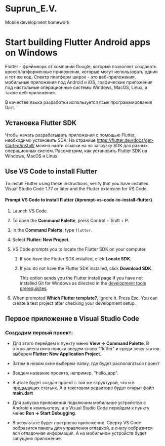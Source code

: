 # Suprun_E.V.
Mobile development homework

# Start building Flutter Android apps on Windows

Flutter - фреймворк от компании Google, который позволяет создавать кроссплатформенные приложения, которые могут использовать однин и тот же код. Спектр платформ широк - это веб-приложения, мобильные приложения под Android и iOS, графические приложения под настольные операционные системы Windows, MacOS, Linux, а также веб-приложения.

В качестве языка разработки используется язык программирования Dart.

## Установка Flutter SDK

Чтобы начать разрабатывать приложения с помощью Flutter, необходимо установить SDK. На странице <https://flutter.dev/docs/get-started/install/> можно найти ссылки на на загрузку SDK для разных операционных систем. Рассмотрим, как установить Flutter SDK на Windows, MacOS и Linux.

## Use VS Code to install Flutter

To install Flutter using these instructions, verify that you have installed Visual Studio Code 1.77 or later and the Flutter extension for VS Code.

#### Prompt VS Code to install Flutter {#prompt-vs-code-to-install-flutter}

1. Launch VS Code.

2. To open the **Command Palette**, press Control \+ Shift \+ P.

3. In the **Command Palette**, type `flutter`.

4. Select **Flutter: New Project**.

5. VS Code prompts you to locate the Flutter SDK on your computer.

   1. If you have the Flutter SDK installed, click **Locate SDK**.

   2. If you do not have the Flutter SDK installed, click **Download SDK**.

      This option sends you the Flutter install page if you have not installed Git for Windows as directed in the [development tools prerequisites](https://docs.flutter.dev/get-started/install/windows/mobile?tab=vscode#development-tools).

6. When prompted **Which Flutter template?**, ignore it. Press Esc. You can create a test project after checking your development setup.

## Первое приложение в Visual Studio Code

### Cоздадим первый проект:

* Для этого перейдем к пункту меню **View -\> Command Palette**. В открышееся окно поиска введем слово "flutter" и среди результатов выберем **Flutter: New Application Project**.

* Затем в новом окне выберем папку, где будет располагаться проект

* Введем название проекта, например, "hello_app".

* В итоге будет создан проект с той же структурой, что и в предыдущих статьях. А в текстовом редакторе будет открыт файл **main.dart**

* Для запуска приложения подключим мобильное устройство с Android к компьютеру, а в Visual Studio Code перейдем к пункту меню **Run -\> Start Debugging**.

* В результате будет построено приложение. Сверху VS Code ообразится панель для управления отладкой, а снизу ообразится вся отладочная информация. А на мобильном устройств будет запущено приложение.
